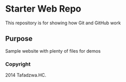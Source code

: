 # Starter Web Repo

This repository is for showing how Git and GitHub work

## Purpose

Sample website with plenty of files for demos

### Copyright

2014 Tafadzwa.HC.